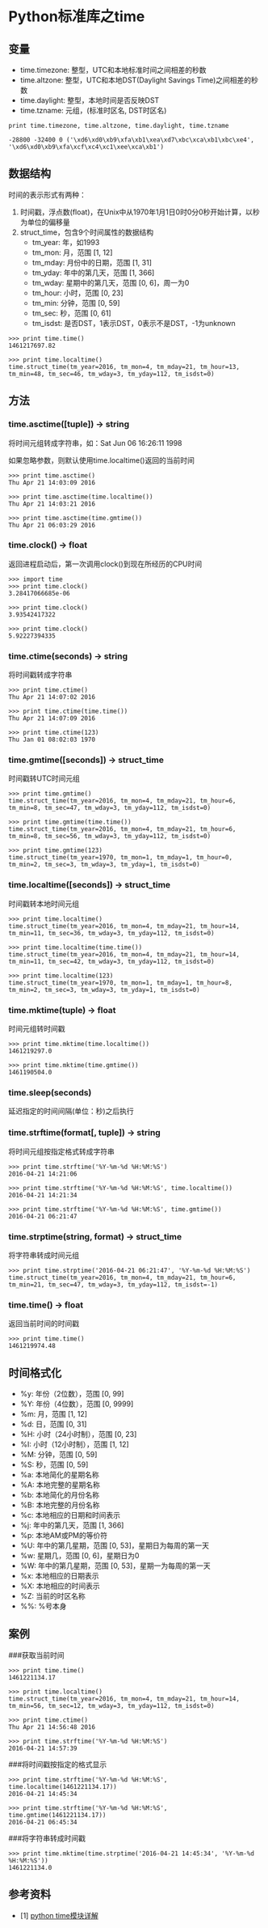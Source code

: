 # Python标准库之time

## 变量

* time.timezone: 整型，UTC和本地标准时间之间相差的秒数
* time.altzone: 整型，UTC和本地DST(Daylight Savings Time)之间相差的秒数
* time.daylight: 整型，本地时间是否反映DST
* time.tzname: 元组，(标准时区名, DST时区名)

```
print time.timezone, time.altzone, time.daylight, time.tzname
```

```
-28800 -32400 0 ('\xd6\xd0\xb9\xfa\xb1\xea\xd7\xbc\xca\xb1\xbc\xe4', '\xd6\xd0\xb9\xfa\xcf\xc4\xc1\xee\xca\xb1')
```

## 数据结构

时间的表示形式有两种：

1. 时间戳，浮点数(float)，在Unix中从1970年1月1日0时0分0秒开始计算，以秒为单位的偏移量
2. struct_time，包含9个时间属性的数据结构
    * tm_year: 年，如1993
    * tm_mon: 月，范围 [1, 12]
    * tm_mday: 月份中的日期，范围 [1, 31]
    * tm_yday: 年中的第几天，范围 [1, 366]
    * tm_wday: 星期中的第几天，范围 [0, 6]，周一为0
    * tm_hour: 小时，范围 [0, 23]
    * tm_min: 分钟，范围 [0, 59]
    * tm_sec: 秒，范围 [0, 61]
    * tm_isdst: 是否DST，1表示DST，0表示不是DST，-1为unknown

```
>>> print time.time()
1461217697.82
```

```
>>> print time.localtime()
time.struct_time(tm_year=2016, tm_mon=4, tm_mday=21, tm_hour=13, tm_min=48, tm_sec=46, tm_wday=3, tm_yday=112, tm_isdst=0)
```

## 方法

### time.asctime([tuple]) -> string

将时间元组转成字符串，如：Sat Jun 06 16:26:11 1998

如果忽略参数，则默认使用time.localtime()返回的当前时间

```
>>> print time.asctime()
Thu Apr 21 14:03:09 2016

>>> print time.asctime(time.localtime())
Thu Apr 21 14:03:21 2016

>>> print time.asctime(time.gmtime())
Thu Apr 21 06:03:29 2016
```

### time.clock() -> float

返回进程启动后，第一次调用clock()到现在所经历的CPU时间

```
>>> import time
>>> print time.clock()
3.28417066685e-06

>>> print time.clock()
3.93542417322

>>> print time.clock()
5.92227394335
```

### time.ctime(seconds) -> string

将时间戳转成字符串

```
>>> print time.ctime()
Thu Apr 21 14:07:02 2016

>>> print time.ctime(time.time())
Thu Apr 21 14:07:09 2016

>>> print time.ctime(123)
Thu Jan 01 08:02:03 1970
```

### time.gmtime([seconds]) -> struct_time

时间戳转UTC时间元组

```
>>> print time.gmtime()
time.struct_time(tm_year=2016, tm_mon=4, tm_mday=21, tm_hour=6, tm_min=8, tm_sec=47, tm_wday=3, tm_yday=112, tm_isdst=0)

>>> print time.gmtime(time.time())
time.struct_time(tm_year=2016, tm_mon=4, tm_mday=21, tm_hour=6, tm_min=8, tm_sec=56, tm_wday=3, tm_yday=112, tm_isdst=0)

>>> print time.gmtime(123)
time.struct_time(tm_year=1970, tm_mon=1, tm_mday=1, tm_hour=0, tm_min=2, tm_sec=3, tm_wday=3, tm_yday=1, tm_isdst=0)
```

### time.localtime([seconds]) -> struct_time

时间戳转本地时间元组

```
>>> print time.localtime()
time.struct_time(tm_year=2016, tm_mon=4, tm_mday=21, tm_hour=14, tm_min=11, tm_sec=36, tm_wday=3, tm_yday=112, tm_isdst=0)

>>> print time.localtime(time.time())
time.struct_time(tm_year=2016, tm_mon=4, tm_mday=21, tm_hour=14, tm_min=11, tm_sec=42, tm_wday=3, tm_yday=112, tm_isdst=0)

>>> print time.localtime(123)
time.struct_time(tm_year=1970, tm_mon=1, tm_mday=1, tm_hour=8, tm_min=2, tm_sec=3, tm_wday=3, tm_yday=1, tm_isdst=0)
```

### time.mktime(tuple) -> float

时间元组转时间戳

```
>>> print time.mktime(time.localtime())
1461219297.0

>>> print time.mktime(time.gmtime())
1461190504.0
```

### time.sleep(seconds)

延迟指定的时间间隔(单位：秒)之后执行

### time.strftime(format[, tuple]) -> string

将时间元组按指定格式转成字符串

```
>>> print time.strftime('%Y-%m-%d %H:%M:%S')
2016-04-21 14:21:06

>>> print time.strftime('%Y-%m-%d %H:%M:%S', time.localtime())
2016-04-21 14:21:34

>>> print time.strftime('%Y-%m-%d %H:%M:%S', time.gmtime())
2016-04-21 06:21:47
```

### time.strptime(string, format) -> struct_time

将字符串转成时间元组

```
>>> print time.strptime('2016-04-21 06:21:47', '%Y-%m-%d %H:%M:%S')
time.struct_time(tm_year=2016, tm_mon=4, tm_mday=21, tm_hour=6, tm_min=21, tm_sec=47, tm_wday=3, tm_yday=112, tm_isdst=-1)
```

### time.time() -> float

返回当前时间的时间戳

```
>>> print time.time()
1461219974.48
```

## 时间格式化

* %y: 年份（2位数），范围 [0, 99]
* %Y: 年份（4位数），范围 [0, 9999]
* %m: 月，范围 [1, 12]
* %d: 日，范围 [0, 31]
* %H: 小时（24小时制），范围 [0, 23]
* %I: 小时（12小时制），范围 [1, 12]
* %M: 分钟，范围 [0, 59]
* %S: 秒，范围 [0, 59]
* %a: 本地简化的星期名称
* %A: 本地完整的星期名称
* %b: 本地简化的月份名称
* %B: 本地完整的月份名称
* %c: 本地相应的日期和时间表示
* %j: 年中的第几天，范围 [1, 366]
* %p: 本地AM或PM的等价符
* %U: 年中的第几星期，范围 [0, 53]，星期日为每周的第一天
* %w: 星期几，范围 [0, 6]，星期日为0
* %W: 年中的第几星期，范围 [0, 53]，星期一为每周的第一天
* %x: 本地相应的日期表示
* %X: 本地相应的时间表示
* %Z: 当前的时区名称
* %%: %号本身

## 案例

###获取当前时间

```
>>> print time.time()
1461221134.17

>>> print time.localtime()
time.struct_time(tm_year=2016, tm_mon=4, tm_mday=21, tm_hour=14, tm_min=56, tm_sec=12, tm_wday=3, tm_yday=112, tm_isdst=0)

>>> print time.ctime()
Thu Apr 21 14:56:48 2016

>>> print time.strftime('%Y-%m-%d %H:%M:%S')
2016-04-21 14:57:39
```

###将时间戳按指定的格式显示

```
>>> print time.strftime('%Y-%m-%d %H:%M:%S', time.localtime(1461221134.17))
2016-04-21 14:45:34

>>> print time.strftime('%Y-%m-%d %H:%M:%S', time.gmtime(1461221134.17))
2016-04-21 06:45:34
```

###将字符串转成时间戳

```
>>> print time.mktime(time.strptime('2016-04-21 14:45:34', '%Y-%m-%d %H:%M:%S'))
1461221134.0
```

## 参考资料

* [1] [python time模块详解](http://blog.csdn.net/kiki113/article/details/4033017)